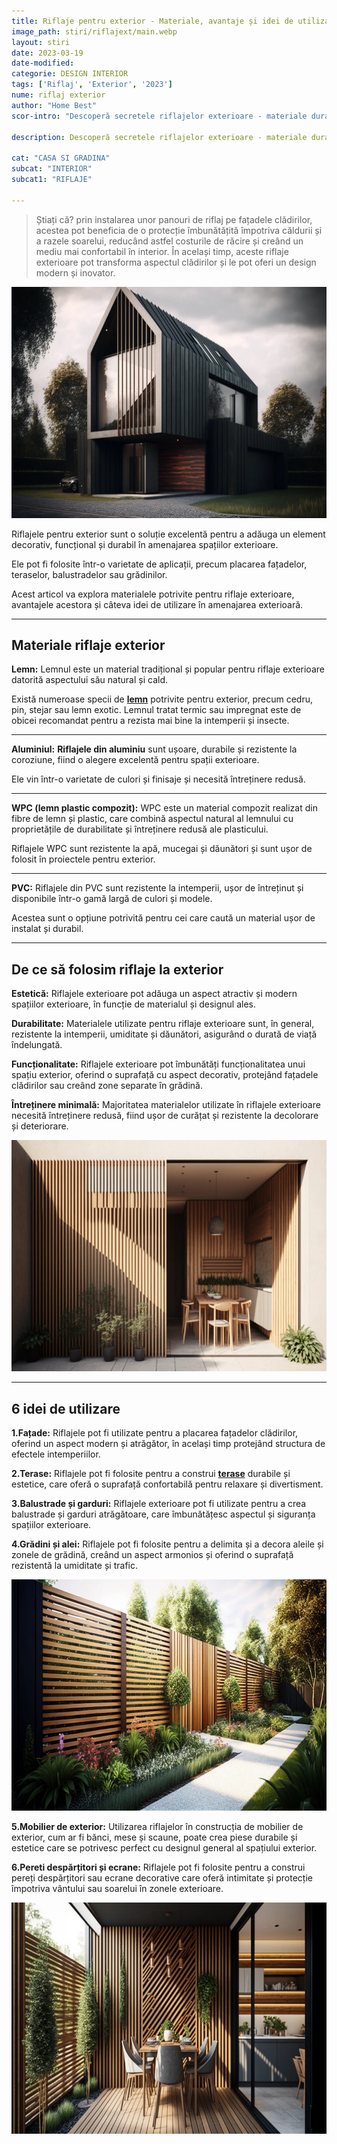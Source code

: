 ```yaml
---
title: Riflaje pentru exterior - Materiale, avantaje și idei de utilizare
image_path: stiri/riflajext/main.webp
layout: stiri
date: 2023-03-19
date-modified: 
categorie: DESIGN INTERIOR
tags: ['Riflaj', 'Exterior', '2023']
nume: riflaj exterior
author: "Home Best"
scor-intro: "Descoperă secretele riflajelor exterioare - materiale durabile, avantaje și idei de utilizare pentru a îmbunătăți estetica și funcționalitatea spațiilor tale exterioare."

description: Descoperă secretele riflajelor exterioare - materiale durabile, avantaje și idei de utilizare pentru a îmbunătăți estetica și funcționalitatea spațiilor tale exterioare.

cat: "CASA SI GRADINA"
subcat: "INTERIOR"
subcat1: "RIFLAJE"

---
```


>Știați că? prin instalarea unor panouri de riflaj pe fațadele clădirilor, acestea pot beneficia de o protecție îmbunătățită împotriva căldurii și a razele soarelui, reducând astfel costurile de răcire și creând un mediu mai confortabil în interior. În același timp, aceste riflaje exterioare pot transforma aspectul clădirilor și le pot oferi un design modern și inovator.

<img src="/assets/images/stiri/riflajext/1.webp" width="740" height="370" alt="{{ page.title }}">

Riflajele pentru exterior sunt o soluție excelentă pentru a adăuga un element decorativ, funcțional și durabil în amenajarea spațiilor exterioare.

Ele pot fi folosite într-o varietate de aplicații, precum placarea fațadelor, teraselor, balustradelor sau grădinilor. 

Acest articol va explora materialele potrivite pentru riflaje exterioare, avantajele acestora și câteva idei de utilizare în amenajarea exterioară.

---
## Materiale riflaje exterior

**Lemn:** Lemnul este un material tradițional și popular pentru riflaje exterioare datorită aspectului său natural și cald. 

Există numeroase specii de **[lemn]({{site.url}}/stiri/riflaj-cum-sa-iti-faci-singur-ieftin/)** potrivite pentru exterior, precum cedru, pin, stejar sau lemn exotic. Lemnul tratat termic sau impregnat este de obicei recomandat pentru a rezista mai bine la intemperii și insecte.

---

**Aluminiul:** **Riflajele din aluminiu** sunt ușoare, durabile și rezistente la coroziune, fiind o alegere excelentă pentru spații exterioare. 

Ele vin într-o varietate de culori și finisaje și necesită întreținere redusă.

---

**WPC (lemn plastic compozit):** WPC este un material compozit realizat din fibre de lemn și plastic, care combină aspectul natural al lemnului cu proprietățile de durabilitate și întreținere redusă ale plasticului. 

Riflajele WPC sunt rezistente la apă, mucegai și dăunători și sunt ușor de folosit în proiectele pentru exterior.

---

**PVC:** Riflajele din PVC sunt rezistente la intemperii, ușor de întreținut și disponibile într-o gamă largă de culori și modele. 

Acestea sunt o opțiune potrivită pentru cei care caută un material ușor de instalat și durabil.

---
## De ce să folosim riflaje la exterior

**Estetică:** Riflajele exterioare pot adăuga un aspect atractiv și modern spațiilor exterioare, în funcție de materialul și designul ales.

**Durabilitate:** Materialele utilizate pentru riflaje exterioare sunt, în general, rezistente la intemperii, umiditate și dăunători, asigurând o durată de viață îndelungată.

**Funcționalitate:** Riflajele exterioare pot îmbunătăți funcționalitatea unui spațiu exterior, oferind o suprafață cu aspect decorativ, protejând fațadele clădirilor sau creând zone separate în grădină.

**Întreținere minimală:** Majoritatea materialelor utilizate în riflajele exterioare necesită întreținere redusă, fiind ușor de curățat și rezistente la decolorare și deteriorare.

<img src="/assets/images/stiri/riflajext/terasa.webp" width="740" height="370" alt="{{ page.title }}">

---
## 6 idei de utilizare

**1.Fațade:** Riflajele pot fi utilizate pentru a placarea fațadelor clădirilor, oferind un aspect modern și atrăgător, în același timp protejând structura de efectele intemperiilor.

**2.Terase:** Riflajele pot fi folosite pentru a construi **[terase]({{site.url}}/stiri/terasa-lipita-casa/)** durabile și estetice, care oferă o suprafață confortabilă pentru relaxare și divertisment.

**3.Balustrade și garduri:** Riflajele exterioare pot fi utilizate pentru a crea balustrade și garduri atrăgătoare, care îmbunătățesc aspectul și siguranța spațiilor exterioare.

**4.Grădini și alei:** Riflajele pot fi folosite pentru a delimita și a decora aleile și zonele de grădină, creând un aspect armonios și oferind o suprafață rezistentă la umiditate și trafic.

<img src="/assets/images/stiri/riflajext/garden.webp" width="740" height="370" alt="{{ page.title }}">

**5.Mobilier de exterior:** Utilizarea riflajelor în construcția de mobilier de exterior, cum ar fi bănci, mese și scaune, poate crea piese durabile și estetice care se potrivesc perfect cu designul general al spațiului exterior.

**6.Pereti despărțitori și ecrane:** Riflajele pot fi folosite pentru a construi pereți despărțitori sau ecrane decorative care oferă intimitate și protecție împotriva vântului sau soarelui în zonele exterioare.


<img src="/assets/images/stiri/riflajext/despartitor.webp" width="740" height="370" alt="{{ page.title }}">